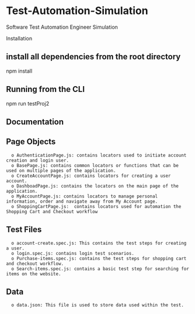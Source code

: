 # Test-Automation-Simulation
Software Test Automation Engineer Simulation

Installation
## install all dependencies from the root directory
npm install

## Running from the CLI
npm run testProj2

## Documentation
##    Page Objects
      o	AuthenticationPage.js: contains locators used to initiate account creation and login user.
      o	BasePage.js: contains common locators or functions that can be used on multiple pages of the application.
      o	CreateAccountPage.js: contains locators for creating a user account. 
      o	DashboadPage.js: contains the locators on the main page of the application.
      o	MyAccountPage.js: contains locators to manage personal information, order and navigate away from My Account page.
      o	ShoppingCartPage.js:  contains locators used for automation the Shopping Cart and Checkout workflow
##	Test Files
      o	account-create.spec.js: This contains the test steps for creating a user.
      o	login.spec.js: contains login test scenarios.
      o	Purchase-items.spec.js: contains the test steps for shopping cart and checkout workflow.
      o	Search-items.spec.js: contains a basic test step for searching for items on the website.
##	Data
      o	data.json: This file is used to store data used within the test.

